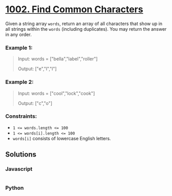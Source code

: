 # [1002. Find Common Characters](https://leetcode.com/problems/find-common-characters/description/)

Given a string array `words`, return an array of all characters that show up in all strings within the `words` (including duplicates). You may return the answer in any order.

 
### Example 1:
> Input: words = ["bella","label","roller"]
>
> Output: ["e","l","l"]


### Example 2:
> Input: words = ["cool","lock","cook"]
>
> Output: ["c","o"]
 

### Constraints:
- `1 <= words.length <= 100`
- `1 <= words[i].length <= 100`
- `words[i]` consists of lowercase English letters.


## Solutions

### Javascript
```javascript

```

### Python
```python

```